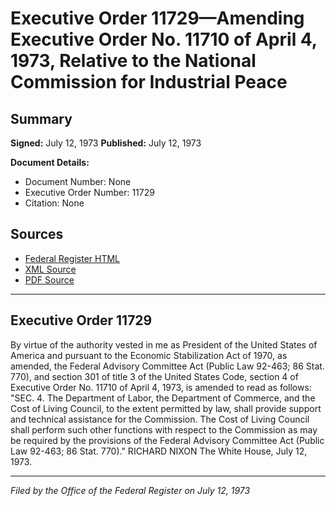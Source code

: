 # Executive Order 11729—Amending Executive Order No. 11710 of April 4, 1973, Relative to the National Commission for Industrial Peace

## Summary

**Signed:** July 12, 1973
**Published:** July 12, 1973

**Document Details:**
- Document Number: None
- Executive Order Number: 11729
- Citation: None

## Sources
- [Federal Register HTML](https://www.presidency.ucsb.edu/documents/executive-order-11729-amending-executive-order-no-11710-april-4-1973-relative-the-national)
- [XML Source](None)
- [PDF Source](None)

---

## Executive Order 11729

By virtue of the authority vested in me as President of the United States of America and pursuant to the Economic Stabilization Act of 1970, as amended, the Federal Advisory Committee Act (Public Law 92-463; 86 Stat. 770), and section 301 of title 3 of the United States Code, section 4 of Executive Order No. 11710 of April 4, 1973, is amended to read as follows:
"SEC. 4. The Department of Labor, the Department of Commerce, and the Cost of Living Council, to the extent permitted by law, shall provide support and technical assistance for the Commission. The Cost of Living Council shall perform such other functions with respect to the Commission as may be required by the provisions of the Federal Advisory Committee Act (Public Law 92-463; 86 Stat. 770)."
RICHARD NIXON
The White House,
July 12, 1973.

---

*Filed by the Office of the Federal Register on July 12, 1973*
